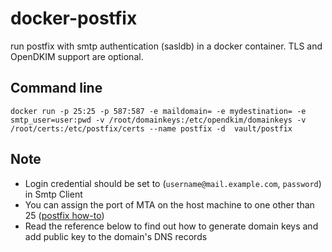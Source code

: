 docker-postfix
==============

run postfix with smtp authentication (sasldb) in a docker container.
TLS and OpenDKIM support are optional.

## Command line

	docker run -p 25:25 -p 587:587 -e maildomain= -e mydestination= -e smtp_user=user:pwd -v /root/domainkeys:/etc/opendkim/domainkeys -v /root/certs:/etc/postfix/certs --name postfix -d  vault/postfix

## Note
+ Login credential should be set to (`username@mail.example.com`, `password`) in Smtp Client
+ You can assign the port of MTA on the host machine to one other than 25 ([postfix how-to](http://www.postfix.org/MULTI_INSTANCE_README.html))
+ Read the reference below to find out how to generate domain keys and add public key to the domain's DNS records
